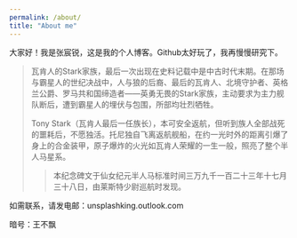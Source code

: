 ```yaml
---
permalink: /about/
title: "About me"
---
```


大家好！我是张宸锐，这是我的个人博客。Github太好玩了，我再慢慢研究下。



> 瓦肯人的Stark家族，最后一次出现在史料记载中是中古时代末期。在那场与霸星人的世纪决战中，人与狼的后裔、最后的瓦肯人、北境守护者、英格兰公爵、罗马共和国缔造者——英勇无畏的Stark家族，主动要求为主力舰队断后，遭到霸星人的埋伏与包围，所部均壮烈牺牲。
>   
> Tony Stark（瓦肯人最后一任族长），本可安全返航，但听到族人全部战死的噩耗后，不愿独活。托尼独自飞离返航舰船，在约一光时外的距离引爆了身上的合金装甲，原子爆炸的火光如瓦肯人荣耀的一生一般，照亮了整个半人马星系。
>
>> 本纪念碑文于仙女纪元半人马标准时间三万九千一百二十三年十七月三十八日，由莱斯特少尉巡航时发现。


如需联系，请发电邮：unsplashking.outlook.com

暗号：王不飘
